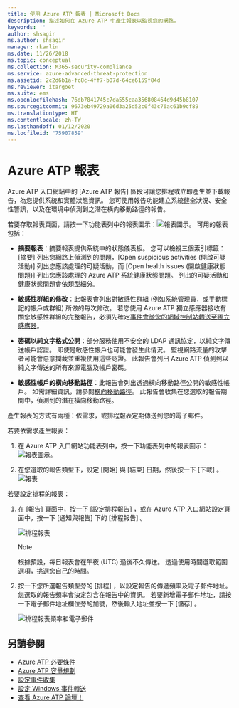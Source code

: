 ```yaml
---
title: 使用 Azure ATP 報表 | Microsoft Docs
description: 描述如何在 Azure ATP 中產生報表以監視您的網路。
keywords: ''
author: shsagir
ms.author: shsagir
manager: rkarlin
ms.date: 11/26/2018
ms.topic: conceptual
ms.collection: M365-security-compliance
ms.service: azure-advanced-threat-protection
ms.assetid: 2c2d6b1a-fc8c-4ff7-b07d-64ce6159f84d
ms.reviewer: itargoet
ms.suite: ems
ms.openlocfilehash: 76db7841745c7da555caa356808464d9d45b8107
ms.sourcegitcommit: 9673eb49729a06d3a25d52c0f43c76ac61b9cf89
ms.translationtype: HT
ms.contentlocale: zh-TW
ms.lasthandoff: 01/12/2020
ms.locfileid: "75907859"
---
```

# <a name="azure-atp-reports"></a>Azure ATP 報表

Azure ATP 入口網站中的 [Azure ATP 報告] 區段可讓您排程或立即產生並下載報告，為您提供系統和實體狀態資訊。 您可使用報告功能建立系統健全狀況、安全性警訊，以及在環境中偵測到之潛在橫向移動路徑的報告。


若要存取報表頁面，請按一下功能表列中的報表圖示：![報表圖示](./media/atp-report-icon.png)。
可用的報表包括： 

- **摘要報表**：摘要報表提供系統中的狀態儀表板。 您可以檢視三個索引標籤：[摘要]  列出您網路上偵測到的問題，[Open suspicious activities (開啟可疑活動)]  列出您應該處理的可疑活動，而 [Open health issues (開啟健康狀態問題)]  列出您應該處理的 Azure ATP 系統健康狀態問題。 列出的可疑活動和健康狀態問題會依類型細分。 

- **敏感性群組的修改**：此報表會列出對敏感性群組 (例如系統管理員，或手動標記的帳戶或群組) 所做的每次修改。 若您使用 Azure ATP 獨立感應器接收有關您敏感性群組的完整報告，必須先確定[事件會從您的網域控制站轉送至獨立感應器](configure-event-forwarding.md)。 

- **密碼以純文字格式公開**：部分服務使用不安全的 LDAP 通訊協定，以純文字傳送帳戶認證。 即使是敏感性帳戶也可能會發生此情況。 監視網路流量的攻擊者可能會惡意攔截並重複使用這些認證。 此報告會列出 Azure ATP 偵測到以純文字傳送的所有來源電腦及帳戶密碼。 

- **敏感性帳戶的橫向移動路徑**：此報告會列出透過橫向移動路徑公開的敏感性帳戶。 如需詳細資訊，請參閱[橫向移動路徑](use-case-lateral-movement-path.md)。 此報告會收集在您選取的報告期間中，偵測到的潛在橫向移動路徑。 

產生報表的方式有兩種：依需求，或排程報表定期傳送到您的電子郵件。

若要依需求產生報表：

1. 在 Azure ATP 入口網站功能表列中，按一下功能表列中的報表圖示： ![報表圖示](./media/atp-report-icon.png)。

2. 在您選取的報告類型下，設定 [開始]  與 [結束]  日期，然後按一下 [下載]  。 
 ![報表](./media/reports.png)

若要設定排程的報表：
 
1. 在 [報告]  頁面中，按一下 [設定排程報告]  ，或在 Azure ATP 入口網站設定頁面中，按一下 [通知與報告] 下的 [排程報告]  。

   ![排程報表](./media/atp-sched-reports.png)
 
   > [!NOTE]
   > 根據預設，每日報表會在午夜 (UTC) 過後不久傳送。 透過使用時間選取範圍選項，挑選您自己的時間。 

2. 按一下您所選報告類型旁的 [排程]  ，以設定報告的傳遞頻率及電子郵件地址。 您選取的報告頻率會決定包含在報告中的資訊。 若要新增電子郵件地址，請按一下電子郵件地址欄位旁的加號，然後輸入地址並按一下 [儲存]  。

   ![排程報表頻率和電子郵件](./media/sched-report1.png)


## <a name="see-also"></a>另請參閱
- [Azure ATP 必要條件](atp-prerequisites.md)
- [Azure ATP 容量規劃](atp-capacity-planning.md)
- [設定事件收集](configure-event-collection.md)
- [設定 Windows 事件轉送](configure-event-forwarding.md)
- [查看 Azure ATP 論壇！](https://aka.ms/azureatpcommunity)
